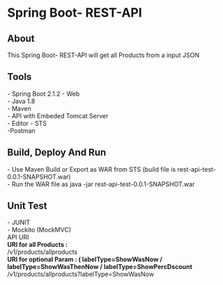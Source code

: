# Spring Boot- REST-API

<h2>About</h2>


This Spring Boot- REST-API will get all Products from a input JSON

<h2>Tools</h2>
- Spring Boot 2.1.2 - Web
<br>
- Java 1.8
<br>
- Maven 
<br>
- API with Embeded Tomcat Server
<br>
- Editor - STS
<br>
-Postman
<br>
<h2>Build, Deploy And Run</h2>
- Use Maven Build or Export as WAR from STS (build file is rest-api-test-0.0.1-SNAPSHOT.war)
<br>
- Run the WAR file as java -jar rest-api-test-0.0.1-SNAPSHOT.war

<h2>Unit Test</h2>
- JUNIT
<br>
- Mockito (MockMVC)
<br>
<h>API URI</h>
<br>
<b>URI for all Products : </b>
<br>
/v1/products/allproducts
<br>
<b>URI for optional Param : ( labelType=ShowWasNow / labelType=ShowWasThenNow / labelType=ShowPercDscount </b>
<br>
/v1/products/allproducts?labelType=ShowWasNow
